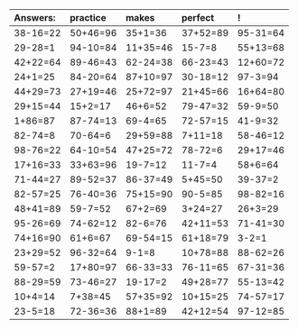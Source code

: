 | Answers: | practice | makes | perfect | ! |
| :--- | :--- | :--- | :--- | :--- |
| 38-16=22 | 50+46=96 | 35+1=36 | 37+52=89 | 95-31=64 | 
| 29-28=1 | 94-10=84 | 11+35=46 | 15-7=8 | 55+13=68 | 
| 42+22=64 | 89-46=43 | 62-24=38 | 66-23=43 | 12+60=72 | 
| 24+1=25 | 84-20=64 | 87+10=97 | 30-18=12 | 97-3=94 | 
| 44+29=73 | 27+19=46 | 25+72=97 | 21+45=66 | 16+64=80 | 
| 29+15=44 | 15+2=17 | 46+6=52 | 79-47=32 | 59-9=50 | 
| 1+86=87 | 87-74=13 | 69-4=65 | 72-57=15 | 41-9=32 | 
| 82-74=8 | 70-64=6 | 29+59=88 | 7+11=18 | 58-46=12 | 
| 98-76=22 | 64-10=54 | 47+25=72 | 78-72=6 | 29+17=46 | 
| 17+16=33 | 33+63=96 | 19-7=12 | 11-7=4 | 58+6=64 | 
| 71-44=27 | 89-52=37 | 86-37=49 | 5+45=50 | 39-37=2 | 
| 82-57=25 | 76-40=36 | 75+15=90 | 90-5=85 | 98-82=16 | 
| 48+41=89 | 59-7=52 | 67+2=69 | 3+24=27 | 26+3=29 | 
| 95-26=69 | 74-62=12 | 82-6=76 | 42+11=53 | 71-41=30 | 
| 74+16=90 | 61+6=67 | 69-54=15 | 61+18=79 | 3-2=1 | 
| 23+29=52 | 96-32=64 | 9-1=8 | 10+78=88 | 88-62=26 | 
| 59-57=2 | 17+80=97 | 66-33=33 | 76-11=65 | 67-31=36 | 
| 88-29=59 | 73-46=27 | 19-17=2 | 49+28=77 | 55-13=42 | 
| 10+4=14 | 7+38=45 | 57+35=92 | 10+15=25 | 74-57=17 | 
| 23-5=18 | 72-36=36 | 88+1=89 | 42+12=54 | 97-12=85 | 
